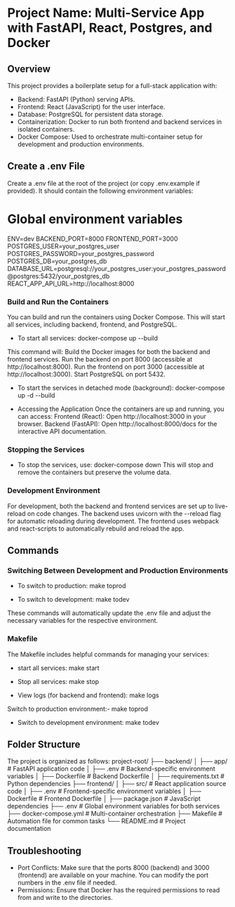 # Project Name: Multi-Service App with FastAPI, React, Postgres, and Docker

## Overview
This project provides a boilerplate setup for a full-stack application with:
- Backend: FastAPI (Python) serving APIs.
- Frontend: React (JavaScript) for the user interface.
- Database: PostgreSQL for persistent data storage.
- Containerization: Docker to run both frontend and backend services in isolated containers.
- Docker Compose: Used to orchestrate multi-container setup for development and production environments.

## Create a .env File

Create a .env file at the root of the project (or copy .env.example if provided). It should contain the following environment variables:
# Global environment variables
ENV=dev
BACKEND_PORT=8000
FRONTEND_PORT=3000
POSTGRES_USER=your_postgres_user
POSTGRES_PASSWORD=your_postgres_password
POSTGRES_DB=your_postgres_db
DATABASE_URL=postgresql://your_postgres_user:your_postgres_password@postgres:5432/your_postgres_db
REACT_APP_API_URL=http://localhost:8000


### Build and Run the Containers
You can build and run the containers using Docker Compose. This will start all services, including backend, frontend, and PostgreSQL.

- To start all services:
docker-compose up --build

This command will:
Build the Docker images for both the backend and frontend services.
Run the backend on port 8000 (accessible at http://localhost:8000).
Run the frontend on port 3000 (accessible at http://localhost:3000).
Start PostgreSQL on port 5432.

- To start the services in detached mode (background):
docker-compose up -d --build

- Accessing the Application
Once the containers are up and running, you can access:
Frontend (React): Open http://localhost:3000 in your browser.
Backend (FastAPI): Open http://localhost:8000/docs for the interactive API documentation.

### Stopping the Services
- To stop the services, use:
docker-compose down
This will stop and remove the containers but preserve the volume data.

### Development Environment
For development, both the backend and frontend services are set up to live-reload on code changes.
The backend uses uvicorn with the --reload flag for automatic reloading during development.
The frontend uses webpack and react-scripts to automatically rebuild and reload the app.


## Commands
### Switching Between Development and Production Environments
- To switch to production:
make toprod

- To switch to development:
make todev

These commands will automatically update the .env file and adjust the necessary variables for the respective environment.

### Makefile
The Makefile includes helpful commands for managing your services:

- start all services:
make start

- Stop all services:
make stop

- View logs (for backend and frontend):
make logs

Switch to production environment:- 
make toprod

- Switch to development environment:
make todev

## Folder Structure
The project is organized as follows:
project-root/
├── backend/
│   ├── app/           # FastAPI application code
│   ├── .env           # Backend-specific environment variables
│   ├── Dockerfile     # Backend Dockerfile
│   ├── requirements.txt # Python dependencies
├── frontend/
│   ├── src/           # React application source code
│   ├── .env           # Frontend-specific environment variables
│   ├── Dockerfile     # Frontend Dockerfile
│   ├── package.json   # JavaScript dependencies
├── .env               # Global environment variables for both services
├── docker-compose.yml # Multi-container orchestration
├── Makefile           # Automation file for common tasks
└── README.md          # Project documentation

## Troubleshooting
- Port Conflicts: Make sure that the ports 8000 (backend) and 3000 (frontend) are available on your machine. You can modify the port numbers in the .env file if needed.
- Permissions: Ensure that Docker has the required permissions to read from and write to the directories.